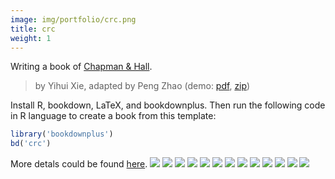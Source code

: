 ```yaml
---
image: img/portfolio/crc.png
title: crc
weight: 1
---
```


Writing a book of [Chapman & Hall](https://github.com/yihui/bookdown-crc). 

> by Yihui Xie, adapted by Peng Zhao (demo: [pdf](https://github.com/pzhaonet/bookdownplus/raw/master/inst2/crc/showcase/yihui_crc.pdf), [zip](https://github.com/pzhaonet/bookdownplus/raw/master/inst/templates/crc.zip))

<!--more-->


Install R, bookdown, LaTeX, and bookdownplus. Then run the following code in R language to create a book from this template:

```r
library('bookdownplus')
bd('crc')
```

More detals could be found [here](https://github.com/pzhaonet/bookdownplus).
[![](https://github.com/pzhaonet/bookdownplus/raw/master/inst2/crc/showcase/cover.png)](https://github.com/pzhaonet/bookdownplus/raw/master/inst2/crc/showcase/cover.png)
[![](https://github.com/pzhaonet/bookdownplus/raw/master/inst2/crc/showcase/yihui_crc1.png)](https://github.com/pzhaonet/bookdownplus/raw/master/inst2/crc/showcase/yihui_crc1.png)
[![](https://github.com/pzhaonet/bookdownplus/raw/master/inst2/crc/showcase/yihui_crc10.png)](https://github.com/pzhaonet/bookdownplus/raw/master/inst2/crc/showcase/yihui_crc10.png)
[![](https://github.com/pzhaonet/bookdownplus/raw/master/inst2/crc/showcase/yihui_crc11.png)](https://github.com/pzhaonet/bookdownplus/raw/master/inst2/crc/showcase/yihui_crc11.png)
[![](https://github.com/pzhaonet/bookdownplus/raw/master/inst2/crc/showcase/yihui_crc14.png)](https://github.com/pzhaonet/bookdownplus/raw/master/inst2/crc/showcase/yihui_crc14.png)
[![](https://github.com/pzhaonet/bookdownplus/raw/master/inst2/crc/showcase/yihui_crc15.png)](https://github.com/pzhaonet/bookdownplus/raw/master/inst2/crc/showcase/yihui_crc15.png)
[![](https://github.com/pzhaonet/bookdownplus/raw/master/inst2/crc/showcase/yihui_crc17.png)](https://github.com/pzhaonet/bookdownplus/raw/master/inst2/crc/showcase/yihui_crc17.png)
[![](https://github.com/pzhaonet/bookdownplus/raw/master/inst2/crc/showcase/yihui_crc19.png)](https://github.com/pzhaonet/bookdownplus/raw/master/inst2/crc/showcase/yihui_crc19.png)
[![](https://github.com/pzhaonet/bookdownplus/raw/master/inst2/crc/showcase/yihui_crc2.png)](https://github.com/pzhaonet/bookdownplus/raw/master/inst2/crc/showcase/yihui_crc2.png)
[![](https://github.com/pzhaonet/bookdownplus/raw/master/inst2/crc/showcase/yihui_crc3.png)](https://github.com/pzhaonet/bookdownplus/raw/master/inst2/crc/showcase/yihui_crc3.png)
[![](https://github.com/pzhaonet/bookdownplus/raw/master/inst2/crc/showcase/yihui_crc5.png)](https://github.com/pzhaonet/bookdownplus/raw/master/inst2/crc/showcase/yihui_crc5.png)
[![](https://github.com/pzhaonet/bookdownplus/raw/master/inst2/crc/showcase/yihui_crc7.png)](https://github.com/pzhaonet/bookdownplus/raw/master/inst2/crc/showcase/yihui_crc7.png)
[![](https://github.com/pzhaonet/bookdownplus/raw/master/inst2/crc/showcase/yihui_crc9.png)](https://github.com/pzhaonet/bookdownplus/raw/master/inst2/crc/showcase/yihui_crc9.png)

